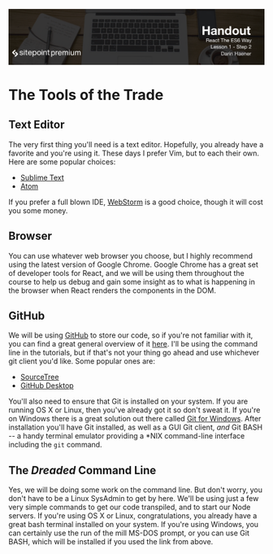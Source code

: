 ![](React_the_ES6_Way_handouts/headings/1.2.png)

# The Tools of the Trade

## Text Editor

The very first thing you'll need is a text editor. Hopefully, you already have a favorite and you're using it. These days I prefer Vim, but to each their own. Here are some popular choices:

* [Sublime Text](http://www.sublimetext.com/)
* [Atom](https://atom.io/)

If you prefer a full blown IDE, [WebStorm](https://www.jetbrains.com/webstorm/)
is a good choice, though it will cost you some money.

## Browser

You can use whatever web browser you choose, but I highly recommend using the latest version of Google Chrome. Google Chrome has a great set of developer tools for React, and we will be using them throughout the course to help us debug and gain some insight as to what is happening in the browser when React renders the components in the DOM.

## GitHub

We will be using [GitHub](https://github.com/) to store our code, so if you're not familiar with it, you can find a great general overview of it [here](https://guides.github.com/activities/hello-world/). I'll be using the command line in the tutorials, but if that's not your thing go ahead and use whichever git client you'd like. Some popular ones are:

* [SourceTree](https://www.sourcetreeapp.com/)
* [GitHub Desktop](https://desktop.github.com/)

You'll also need to ensure that Git is installed on your system. If you are running OS X or Linux, then you've already got it so don't sweat it. If you're on Windows there is a great solution out there called [Git for Windows](https://git-for-windows.github.io/). After installation you'll have Git installed, as well as a GUI Git client, *and* Git BASH -- a handy terminal emulator providing a *NIX command-line interface including the `git` command.

## The *Dreaded* Command Line

Yes, we will be doing some work on the command line. But don't worry, you don't have to be a Linux SysAdmin to get by here. We'll be using just a few very simple commands to get our code transpiled, and to start our Node servers. If you're using OS X or Linux, congratulations, you already have
a great bash terminal installed on your system. If you're using Windows, you can certainly use the run of the mill MS-DOS prompt, or you can use Git BASH, which will be installed if you used the link from above.
